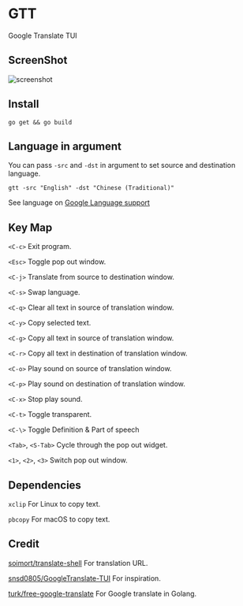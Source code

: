 # GTT

Google Translate TUI

## ScreenShot

![screenshot](https://i.imgur.com/ECtL7ac.gif)

## Install

```
go get && go build
```

## Language in argument

You can pass `-src` and `-dst` in argument to set source and destination language.

```
gtt -src "English" -dst "Chinese (Traditional)"
```

See language on [Google Language support](https://cloud.google.com/translate/docs/languages)

## Key Map

`<C-c>`
Exit program.

`<Esc>`
Toggle pop out window.

`<C-j>`
Translate from source to destination window.

`<C-s>`
Swap language.

`<C-q>`
Clear all text in source of translation window.

`<C-y>`
Copy selected text.

`<C-g>`
Copy all text in source of translation window.

`<C-r>`
Copy all text in destination of translation window.

`<C-o>`
Play sound on source of translation window.

`<C-p>`
Play sound on destination of translation window.

`<C-x>`
Stop play sound.

`<C-t>`
Toggle transparent.

`<C-\>`
Toggle Definition & Part of speech

`<Tab>`, `<S-Tab>`
Cycle through the pop out widget.

`<1>`, `<2>`, `<3>`
Switch pop out window.

## Dependencies

`xclip` For Linux to copy text.

`pbcopy` For macOS to copy text.

## Credit

[soimort/translate-shell](https://github.com/soimort/translate-shell) For translation URL.

[snsd0805/GoogleTranslate-TUI](https://github.com/snsd0805/GoogleTranslate-TUI) For inspiration.

[turk/free-google-translate](https://github.com/turk/free-google-translate) For Google translate in Golang.
